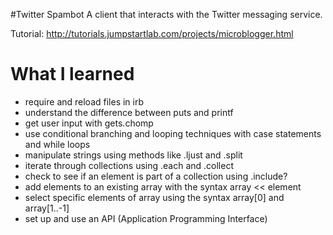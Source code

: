 #Twitter Spambot
A client that interacts with the Twitter messaging service.

Tutorial: http://tutorials.jumpstartlab.com/projects/microblogger.html

# What I learned
- require and reload files in irb
- understand the difference between puts and printf
- get user input with gets.chomp
- use conditional branching and looping techniques with case statements and while loops
- manipulate strings using methods like .ljust and .split
- iterate through collections using .each and .collect
- check to see if an element is part of a collection using .include?
- add elements to an existing array with the syntax array << element
- select specific elements of array using the syntax array[0] and array[1..-1]
- set up and use an API (Application Programming Interface)
